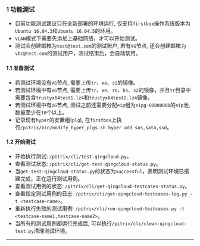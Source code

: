 ### 1 功能测试

+ 目前功能测试建议只在全新部署的环境运行, 仅支持`firstbox`操作系统版本为`Ubuntu 16.04.3`和`Ubuntu 16.04.5`的环境。
+ `VLAN`模式下需要先添加上基础网络，才可以开始测试。
+ 测试会创建邮箱为`test@test.com`的测试账户, 若有`VG`节点, 还会创建邮箱为`vbc@test.com`的测试用户，测试结束后，会自动禁用。

#### 1.1 准备测试

+ 若测试环境没有`VG`节点, 需要上传`tr`、`xe`、`s2`的镜像。
+ 若测试环境中有`VG`节点, 需要上传`tr`、`xe`、`ro`、`ks`、`s2`的镜像，并且`tr`目录中需要包含`trustyx64test1.lz4`和`trustyx64test2.lz4`镜像。
+ 若测试环境中有`VG`节点, 测试之前还需要分配`eip`组为`eipg-00000000`的`eip`池, 数量至少在`10`个以上。
+ 记录现有`hyper`的安置组(`plg`), 在`firstbox`上执行`/pitrix/bin/modify_hyper_plgs.sh hyper add sas,sata,ssd`。

#### 1.2 开始测试

+ 开始执行测试: `/pitrix/cli/test-qingcloud.py`。
+ 查看测试状态: `/pitrix/cli/get-test-qingcloud-status.py`。
+ 当`get-test-qingcloud-status.py`的状态为`successful`，表明测试环境已搭建完成，正在运行测试用例。
+ 查看测试用例的状态: `/pitrix/cli/get-qingcloud-testcases-status.py`。
+ 查看指定测试用例的日志: `/pitrix/cli/get-qingcloud-testcases-log.py -t <testcase-name>`。
+ 重新执行失败的测试用例: `/pitrix/cli/run-qingcloud-testcases.py -t <testcase-name1,testcase-name2>`。
+ 当所有的测试用例都运行完成后, 可以执行`/pitrix/cli/clean-qingcloud-test.py`清理测试环境。

***
